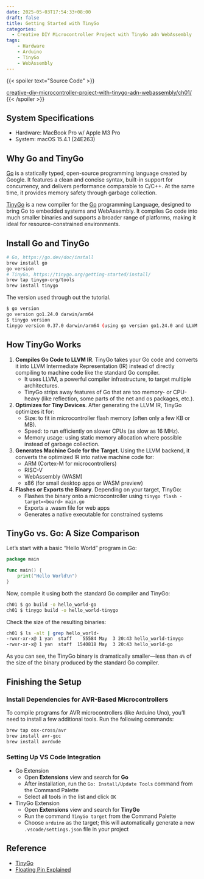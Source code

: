 ```yaml
---
date: 2025-05-03T17:54:33+08:00
draft: false
title: Getting Started with TinyGo
categories: 
  - Creative DIY Microcontroller Project with TinyGo adn WebAssembly
tags:
    - Hardware 
    - Arduino
    - TinyGo
    - WebAssembly
---
```

{{< spoiler text="Source Code" >}}

[creative-diy-microcontroller-project-with-tinygo-adn-webassembly/ch01/](https://github.com/Yanomic/creative-diy-microcontroller-project-with-tinygo-adn-webassembly/blob/main/ch01/)
{{< /spoiler >}}

## System Specifications
* Hardware: MacBook Pro w/ Apple M3 Pro
* System: macOS 15.4.1 (24E263)


## Why Go and TinyGo
[Go](https://go.dev/) is a statically typed, open-source programming language created by Google. It features a clean and concise syntax, built-in support for concurrency, and delivers performance comparable to C/C++. At the same time, it provides memory safety through garbage collection.

[TinyGo](https://tinygo.org/) is a new compiler for the [Go](https://go.dev/)  programming Language, designed to bring Go to embedded systems and WebAssembly. It compiles Go code into much smaller binaries and supports a broader range of platforms, making it ideal for resource-constrained environments.

## Install Go and TinyGo
```bash
# Go, https://go.dev/doc/install
brew install go
go version
# TinyGo, https://tinygo.org/getting-started/install/
brew tap tinygo-org/tools
brew install tinygo
```
The version used through out the tutorial.
```bash
$ go version
go version go1.24.0 darwin/arm64
$ tinygo version
tinygo version 0.37.0 darwin/arm64 (using go version go1.24.0 and LLVM version 19.1.2)
```

## How TinyGo Works
1. **Compiles Go Code to LLVM IR**. TinyGo takes your Go code and converts it into LLVM Intermediate Representation (IR) instead of directly compiling to machine code like the standard Go compiler.
    * It uses LLVM, a powerful compiler infrastructure, to target multiple architectures.
	* TinyGo strips away features of Go that are too memory- or CPU-heavy (like reflection, some parts of the net and os packages, etc.).
2. **Optimizes for Tiny Devices**. After generating the LLVM IR, TinyGo optimizes it for:
	* Size: to fit in microcontroller flash memory (often only a few KB or MB).
	* Speed: to run efficiently on slower CPUs (as slow as 16 MHz).
	* Memory usage: using static memory allocation where possible instead of garbage collection.
3. **Generates Machine Code for the Target**. Using the LLVM backend, it converts the optimized IR into native machine code for:
    * ARM (Cortex-M for microcontrollers)
	* RISC-V
	* WebAssembly (WASM)
	* x86 (for small desktop apps or WASM preview)
4. **Flashes or Exports the Binary**. Depending on your target, TinyGo:
	* Flashes the binary onto a microcontroller using `tinygo flash -target=<board> main.go`
	* Exports a .wasm file for web apps
	* Generates a native executable for constrained systems

## TinyGo vs. Go: A Size Comparison
Let’s start with a basic “Hello World” program in Go:
```go
package main

func main() {
	print("Hello World\n")
}
```
Now, compile it using both the standard Go compiler and TinyGo:
```bash
ch01 $ go build -o hello_world-go
ch01 $ tinygo build -o hello_world-tinygo
```
Check the size of the resulting binaries:
```bash
ch01 $ ls -alt | grep hello_world-
-rwxr-xr-x@ 1 yan  staff    55584 May  3 20:43 hello_world-tinygo
-rwxr-xr-x@ 1 yan  staff  1540818 May  3 20:43 hello_world-go
```
As you can see, the TinyGo binary is dramatically smaller—less than `4%` of the size of the binary produced by the standard Go compiler.


## Finishing the Setup
### Install Dependencies for AVR-Based Microcontrollers
To compile programs for AVR microcontrollers (like Arduino Uno), you’ll need to install a few additional tools. Run the following commands:
```bash
brew tap osx-cross/avr
brew install avr-gcc
brew install avrdude
```

### Setting Up VS Code Integration
* Go Extension
  * Open **Extensions** view and search for **Go**
  * After installation, run the `Go: Install/Update Tools` command from the Command Palette
  * Select all tools in the list and click `OK`
* TinyGo Extension
  * Open **Extensions** view and search for **TinyGo**
  * Run the command `TinyGo target` from the Command Palette
  * Choose `arduino` as the target; this will automatically generate a new `.vscode/settings.json` file in your project

## Reference
* [TinyGo](https://tinygo.org/)
* [Floating Pin Explained](https://www.youtube.com/watch?v=6U9l8U2kPfQ)